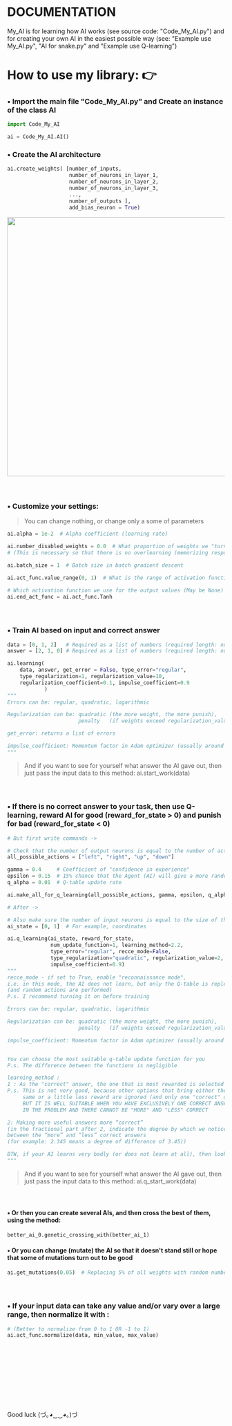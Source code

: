# DOCUMENTATION
My_AI is for learning how AI works (see source code: "Code_My_AI.py") and for creating your own AI in the easiest possible way (see: "Example use My_AI.py", "AI for snake.py" and "Example use Q-learning")


# How to use my library: 👉
### • Import the main file "Code_My_AI.py" and Create an instance of the class AI
```python
import Code_My_AI

ai = Code_My_AI.AI()
```

### • Create the AI architecture
```python
ai.create_weights( [number_of_inputs,
                    number_of_neurons_in_layer_1,
                    number_of_neurons_in_layer_2, 
                    number_of_neurons_in_layer_3, 
                    ...,
                    number_of_outputs ],
                    add_bias_neuron = True)
```
<div id="header" align="left">
  <img src="https://i.ibb.co/nbbTLZS/Usage-example.png" width="600"/>
</div>


####  
### • Customize your settings:
> You can change nothing, or change only a some of parameters

```python
ai.alpha = 1e-2  # Alpha coefficient (learning rate)

ai.number_disabled_weights = 0.0  # What proportion of weights we "turn off" during training
# (This is necessary so that there is no overlearning (memorizing responses instead of finding correlations))

ai.batch_size = 1  # Batch size in batch gradient descent

ai.act_func.value_range(0, 1)  # What is the range of activation functions

# Which activation function we use for the output values (May be None)
ai.end_act_func = ai.act_func.Tanh
```


####  
### • Train AI based on input and correct answer

```python
data = [0, 1, 2]   # Required as a list of numbers (required length: number of inputs)
answer = [2, 1, 0] # Required as a list of numbers (required length: number of outputs)

ai.learning(
    data, answer, get_error = False, type_error="regular",
    type_regularization=1, regularization_value=10,
    regularization_coefficient=0.1, impulse_coefficient=0.9
            )
"""
Errors can be: regular, quadratic, logarithmic

Regularization can be: quadratic (the more weight, the more punish),
                       penalty   (if weights exceed regularization_value, then we punish)

get_error: returns a list of errors

impulse_coefficient: Momentum factor in Adam optimizer (usually around 0.7 ~ 0.99)
"""
```
> And if you want to see for yourself what answer the AI gave out, then just pass the input data to this method:  ai.start_work(data)


####  
### • If there is no correct answer to your task, then use Q-learning, reward AI for good (reward_for_state > 0) and punish for bad (reward_for_state < 0)

```python
# But first write commands ->

# Check that the number of output neurons is equal to the number of actions
all_possible_actions = ["left", "right", "up", "down"]

gamma = 0.4     # Coefficient of "confidence in experience"
epsilon = 0.15  # 15% chance that the Agent (AI) will give a more random answer (Needed to "study" the environment)
q_alpha = 0.01  # Q-table update rate

ai.make_all_for_q_learning(all_possible_actions, gamma, epsilon, q_alpha)

# After ->

# Also make sure the number of input neurons is equal to the size of the state list
ai_state = [0, 1]  # For example, coordinates

ai.q_learning(ai_state, reward_for_state,
              num_update_function=1, learning_method=2.2,
              type_error="regular", recce_mode=False,
              type_regularization="quadratic", regularization_value=2, regularization_coefficient=0.1,
              impulse_coefficient=0.9)
"""
recce_mode - if set to True, enable "reconnaissance mode",
i.e. in this mode, the AI does not learn, but only the Q-table is replenished
(and random actions are performed)
P.s. I recommend turning it on before training

Errors can be: regular, quadratic, logarithmic

Regularization can be: quadratic (the more weight, the more punish),
                       penalty   (if weights exceed regularization_value, then we punish)

impulse_coefficient: Momentum factor in Adam optimizer (usually around 0.7 ~ 0.99)


You can choose the most suitable q-table update function for you
P.s. The difference between the functions is negligible

learning_method :
1 : As the "correct" answer, the one that is most rewarded is selected
P.s. This is not very good, because other options that bring either the
     same or a little less reward are ignored (and only one "correct" one is selected).
     BUT IT IS WELL SUITABLE WHEN YOU HAVE EXCLUSIVELY ONE CORRECT ANSWER
     IN THE PROBLEM AND THERE CANNOT BE "MORE" AND "LESS" CORRECT

2: Making more useful answers more “correct”
(in the fractional part after 2, indicate the degree by which we notice the discrepancy
between the “more” and “less” correct answers 
(for example: 2.345 means a degree of difference of 3.45))

BTW, if your AI learns very badly (or does not learn at all), then look at the Q-table, if there are mostly (> 50%) negative numbers, then in this case you need to reward more and punish less (so that there are more positive numbers)
"""
```
> And if you want to see for yourself what answer the AI gave out, then just pass the input data to this method:  ai.q_start_work(data) 


####  
#### • Or then you can create several AIs, and then cross the best of them, using the method:
```python
better_ai_0.genetic_crossing_with(better_ai_1)
```


#### • Or you can change (mutate) the AI so that it doesn't stand still or hope that some of mutations turn out to be good
```python
ai.get_mutations(0.05)  # Replacing 5% of all weights with random numbers
```

####  
### • If your input data can take any value and/or vary over a large range, then normalize it with :
```python
# (Better to normalize from 0 to 1 OR -1 to 1)
ai.act_func.normalize(data, min_value, max_value)
```


####  
####  
####  
####  
Good luck
(づ｡◕‿‿◕｡)づ
